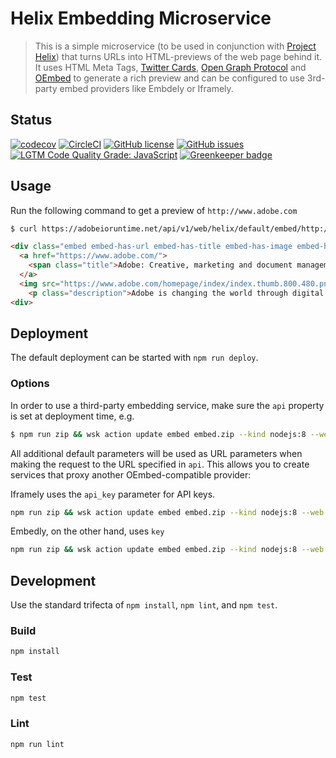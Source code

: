 # Helix Embedding Microservice

> This is a simple microservice (to be used in conjunction with [Project Helix](https://www.project-helix.io)) that turns URLs into HTML-previews of the web page behind it. It uses HTML Meta Tags, [Twitter Cards](https://developer.twitter.com/en/docs/tweets/optimize-with-cards/overview/abouts-cards.html), [Open Graph Protocol](http://ogp.me) and [OEmbed](https://oembed.com) to generate a rich preview and can be configured to use 3rd-party embed providers like Embdely or Iframely.

## Status
[![codecov](https://img.shields.io/codecov/c/github/adobe/helix-embed.svg)](https://codecov.io/gh/adobe/helix-embed)
[![CircleCI](https://img.shields.io/circleci/project/github/adobe/helix-embed.svg)](https://circleci.com/gh/adobe/helix-embed)
[![GitHub license](https://img.shields.io/github/license/adobe/helix-embed.svg)](https://github.com/adobe/helix-embed/blob/master/LICENSE.txt)
[![GitHub issues](https://img.shields.io/github/issues/adobe/helix-embed.svg)](https://github.com/adobe/helix-embed/issues)
[![LGTM Code Quality Grade: JavaScript](https://img.shields.io/lgtm/grade/javascript/g/adobe/helix-embed.svg?logo=lgtm&logoWidth=18)](https://lgtm.com/projects/g/adobe/helix-embed) [![Greenkeeper badge](https://badges.greenkeeper.io/adobe/helix-embed.svg)](https://greenkeeper.io/)



## Usage

Run the following command to get a preview of `http://www.adobe.com`

```bash
$ curl https://adobeioruntime.net/api/v1/web/helix/default/embed/http://www.adobe.com
```

```html
<div class="embed embed-has-url embed-has-title embed-has-image embed-has-description">
  <a href="https://www.adobe.com/">
    <span class="title">Adobe: Creative, marketing and document management solutions</span>
  </a>
  <img src="https://www.adobe.com/homepage/index/index.thumb.800.480.png?ck=1540830329" alt="Adobe: Creative, marketing and document management solutions" class="image">
    <p class="description">Adobe is changing the world through digital experiences. We help our customers create, deliver and optimize content and applications.</p>
<div>
```

## Deployment

The default deployment can be started with `npm run deploy`.

### Options

In order to use a third-party embedding service, make sure the `api` property is set at deployment time, e.g.

```bash
$ npm run zip && wsk action update embed embed.zip --kind nodejs:8 --web raw --web-secure false -p api https://my-embed-provider.com
```

All additional default parameters will be used as URL parameters when making the request to the URL specified in `api`. This allows you to create services that proxy another OEmbed-compatible provider:

Iframely uses the `api_key` parameter for API keys.

```bash
npm run zip && wsk action update embed embed.zip --kind nodejs:8 --web raw --web-secure false -p api http://iframe.ly/api/oembed -p api_key insert-here
```

Embedly, on the other hand, uses `key`

```bash
npm run zip && wsk action update embed embed.zip --kind nodejs:8 --web raw --web-secure false -p api https://api.embedly.com/1/oembed -p key insert-here
```

## Development

Use the standard trifecta of `npm install`, `npm lint`, and `npm test`.


### Build

```bash
npm install
```

### Test

```bash
npm test
```

### Lint

```bash
npm run lint
```
